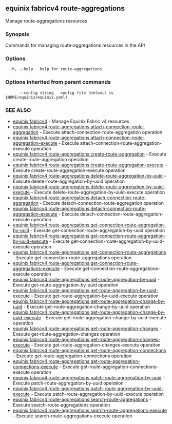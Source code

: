 ## equinix fabricv4 route-aggregations

Manage route-aggregations resources

### Synopsis

Commands for managing route-aggregations resources in the API

### Options

```
  -h, --help   help for route-aggregations
```

### Options inherited from parent commands

```
      --config string   config file (default is $HOME/equinix/equinix.yaml)
```

### SEE ALSO

* [equinix fabricv4](equinix_fabricv4.md)	 - Manage Equinix Fabric v4 resources
* [equinix fabricv4 route-aggregations attach-connection-route-aggregation](equinix_fabricv4_route-aggregations_attach-connection-route-aggregation.md)	 - Execute attach-connection-route-aggregation operation
* [equinix fabricv4 route-aggregations attach-connection-route-aggregation-execute](equinix_fabricv4_route-aggregations_attach-connection-route-aggregation-execute.md)	 - Execute attach-connection-route-aggregation-execute operation
* [equinix fabricv4 route-aggregations create-route-aggregation](equinix_fabricv4_route-aggregations_create-route-aggregation.md)	 - Execute create-route-aggregation operation
* [equinix fabricv4 route-aggregations create-route-aggregation-execute](equinix_fabricv4_route-aggregations_create-route-aggregation-execute.md)	 - Execute create-route-aggregation-execute operation
* [equinix fabricv4 route-aggregations delete-route-aggregation-by-uuid](equinix_fabricv4_route-aggregations_delete-route-aggregation-by-uuid.md)	 - Execute delete-route-aggregation-by-uuid operation
* [equinix fabricv4 route-aggregations delete-route-aggregation-by-uuid-execute](equinix_fabricv4_route-aggregations_delete-route-aggregation-by-uuid-execute.md)	 - Execute delete-route-aggregation-by-uuid-execute operation
* [equinix fabricv4 route-aggregations detach-connection-route-aggregation](equinix_fabricv4_route-aggregations_detach-connection-route-aggregation.md)	 - Execute detach-connection-route-aggregation operation
* [equinix fabricv4 route-aggregations detach-connection-route-aggregation-execute](equinix_fabricv4_route-aggregations_detach-connection-route-aggregation-execute.md)	 - Execute detach-connection-route-aggregation-execute operation
* [equinix fabricv4 route-aggregations get-connection-route-aggregation-by-uuid](equinix_fabricv4_route-aggregations_get-connection-route-aggregation-by-uuid.md)	 - Execute get-connection-route-aggregation-by-uuid operation
* [equinix fabricv4 route-aggregations get-connection-route-aggregation-by-uuid-execute](equinix_fabricv4_route-aggregations_get-connection-route-aggregation-by-uuid-execute.md)	 - Execute get-connection-route-aggregation-by-uuid-execute operation
* [equinix fabricv4 route-aggregations get-connection-route-aggregations](equinix_fabricv4_route-aggregations_get-connection-route-aggregations.md)	 - Execute get-connection-route-aggregations operation
* [equinix fabricv4 route-aggregations get-connection-route-aggregations-execute](equinix_fabricv4_route-aggregations_get-connection-route-aggregations-execute.md)	 - Execute get-connection-route-aggregations-execute operation
* [equinix fabricv4 route-aggregations get-route-aggregation-by-uuid](equinix_fabricv4_route-aggregations_get-route-aggregation-by-uuid.md)	 - Execute get-route-aggregation-by-uuid operation
* [equinix fabricv4 route-aggregations get-route-aggregation-by-uuid-execute](equinix_fabricv4_route-aggregations_get-route-aggregation-by-uuid-execute.md)	 - Execute get-route-aggregation-by-uuid-execute operation
* [equinix fabricv4 route-aggregations get-route-aggregation-change-by-uuid](equinix_fabricv4_route-aggregations_get-route-aggregation-change-by-uuid.md)	 - Execute get-route-aggregation-change-by-uuid operation
* [equinix fabricv4 route-aggregations get-route-aggregation-change-by-uuid-execute](equinix_fabricv4_route-aggregations_get-route-aggregation-change-by-uuid-execute.md)	 - Execute get-route-aggregation-change-by-uuid-execute operation
* [equinix fabricv4 route-aggregations get-route-aggregation-changes](equinix_fabricv4_route-aggregations_get-route-aggregation-changes.md)	 - Execute get-route-aggregation-changes operation
* [equinix fabricv4 route-aggregations get-route-aggregation-changes-execute](equinix_fabricv4_route-aggregations_get-route-aggregation-changes-execute.md)	 - Execute get-route-aggregation-changes-execute operation
* [equinix fabricv4 route-aggregations get-route-aggregation-connections](equinix_fabricv4_route-aggregations_get-route-aggregation-connections.md)	 - Execute get-route-aggregation-connections operation
* [equinix fabricv4 route-aggregations get-route-aggregation-connections-execute](equinix_fabricv4_route-aggregations_get-route-aggregation-connections-execute.md)	 - Execute get-route-aggregation-connections-execute operation
* [equinix fabricv4 route-aggregations patch-route-aggregation-by-uuid](equinix_fabricv4_route-aggregations_patch-route-aggregation-by-uuid.md)	 - Execute patch-route-aggregation-by-uuid operation
* [equinix fabricv4 route-aggregations patch-route-aggregation-by-uuid-execute](equinix_fabricv4_route-aggregations_patch-route-aggregation-by-uuid-execute.md)	 - Execute patch-route-aggregation-by-uuid-execute operation
* [equinix fabricv4 route-aggregations search-route-aggregations](equinix_fabricv4_route-aggregations_search-route-aggregations.md)	 - Execute search-route-aggregations operation
* [equinix fabricv4 route-aggregations search-route-aggregations-execute](equinix_fabricv4_route-aggregations_search-route-aggregations-execute.md)	 - Execute search-route-aggregations-execute operation

